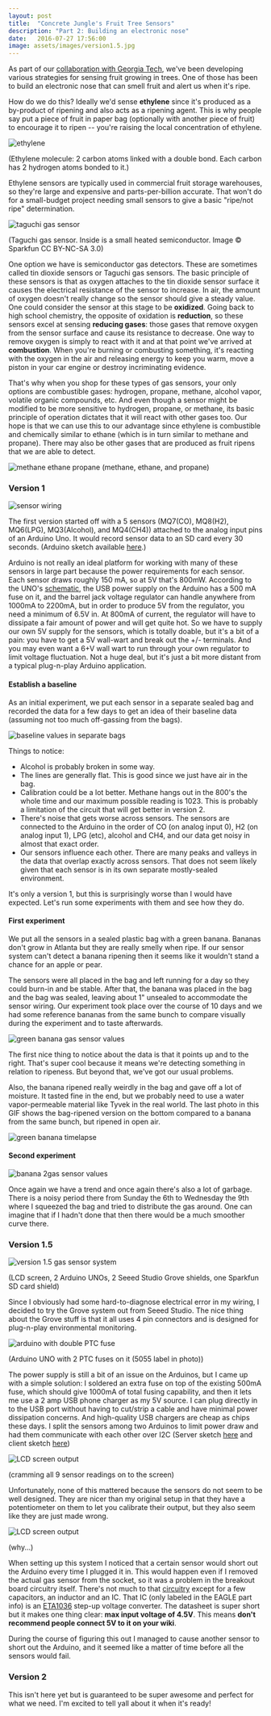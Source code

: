 ```yaml
---
layout: post
title:  "Concrete Jungle's Fruit Tree Sensors"
description: "Part 2: Building an electronic nose"
date:   2016-07-27 17:56:00
image: assets/images/version1.5.jpg
---
```


As part of our [collaboration with Georgia Tech](//www.highcube.org/concrete-jungle-carl-disalvo-collaboration), we've been developing various strategies for sensing fruit growing in trees. One of those has been to build an electronic nose that can smell fruit and alert us when it's ripe.

How do we do this? Ideally we'd sense **ethylene** since it's produced as a by-product of ripening and also acts as a ripening agent. This is why people say put a piece of fruit in paper bag (optionally with another piece of fruit) to encourage it to ripen -- you're raising the local concentration of ethylene.

![ethylene](/images/ethylene.png)

(Ethylene molecule: 2 carbon atoms linked with a double bond. Each carbon has 2 hydrogen atoms bonded to it.)

Ethylene sensors are typically used in commercial fruit storage warehouses, so they're large and expensive and parts-per-billion accurate. That won't do for a small-budget project needing small sensors to give a basic "ripe/not ripe" determination.

![taguchi gas sensor](/images/gas-sensor.jpg)

(Taguchi gas sensor. Inside is a small heated semiconductor. Image © Sparkfun CC BY-NC-SA 3.0)

One option we have is semiconductor gas detectors. These are sometimes called tin dioxide sensors or Taguchi gas sensors. The basic principle of these sensors is that as oxygen attaches to the tin dioxide sensor surface it causes the electrical resistance of the sensor to increase. In air, the amount of oxygen doesn't really change so the sensor should give a steady value. One could consider the sensor at this stage to be **oxidized**. Going back to high school chemistry, the opposite of oxidation is **reduction**, so these sensors excel at sensing **reducing gases**: those gases that remove oxygen from the sensor surface and cause its resistance to decrease. One way to remove oxygen is simply to react with it and at that point we've arrived at **combustion**. When you're burning or combusting something, it's reacting with the oxygen in the air and releasing energy to keep you warm, move a piston in your car engine or destroy incriminating evidence.

That's why when you shop for these types of gas sensors, your only options are combustible gases: hydrogen, propane, methane, alcohol vapor, volatile organic compounds, etc. And even though a sensor might be modified to be more sensitive to hydrogen, propane, or methane, its basic principle of operation dictates that it will react with other gases too. Our hope is that we can use this to our advantage since ethylene is combustible and chemically similar to ethane (which is in turn similar to methane and propane). There may also be other gases that are produced as fruit ripens that we are able to detect.

![methane ethane propane](/images/methane-ethane-propane.png)
(methane, ethane, and propane)

### Version 1

![sensor wiring](/images/wiring.png)

The first version started off with a 5 sensors (MQ7(CO), MQ8(H2), MQ6(LPG), MQ3(Alcohol), and MQ4(CH4)) attached to the analog input pins of an Arduino Uno. It would record sensor data to an SD card every 30 seconds. (Arduino sketch available [here](//github.com/PublicDesignWorkshop/Gas-Sensor-Sketch).)

Arduino is not really an ideal platform for working with many of these sensors in large part because the power requirements for each sensor. Each sensor draws roughly 150 mA, so at 5V that's 800mW. According to the UNO's [schematic](//www.arduino.cc/en/uploads/Main/Arduino_Uno_Rev3-schematic.pdf), the USB power supply on the Arduino has a 500 mA fuse on it, and the barrel jack voltage regulator can handle anywhere from 1000mA to 2200mA, but in order to produce 5V from the regulator, you need a minimum of 6.5V in. At 800mA of current, the regulator will have to dissipate a fair amount of power and will get quite hot. So we have to supply our own 5V supply for the sensors, which is totally doable, but it's a bit of a pain: you have to get a 5V wall-wart and break out the +/- terminals. And you may even want a 6+V wall wart to run through your own regulator to limit voltage fluctuation. Not a huge deal, but it's just a bit more distant from a typical plug-n-play Arduino application.

#### Establish a baseline

As an initial experiment, we put each sensor in a separate sealed bag and recorded the data for a few days to get an idea of their baseline data (assuming not too much off-gassing from the bags).

![baseline values in separate bags](/images/baseline-separate-bags.png)

Things to notice:

* Alcohol is probably broken in some way.
* The lines are generally flat. This is good since we just have air in the bag.
* Calibration could be a lot better. Methane hangs out in the 800's the whole time and our maximum possible reading is 1023. This is probably a limitation of the circuit that will get better in version 2.
* There's noise that gets worse across sensors. The sensors are connected to the Arduino in the order of CO (on analog input 0), H2 (on analog input 1), LPG (etc), alcohol and CH4, and our data get noisy in almost that exact order.
* Our sensors influence each other. There are many peaks and valleys in the data that overlap exactly across sensors. That does not seem likely given that each sensor is in its own separate mostly-sealed environment.

It's only a version 1, but this is surprisingly worse than I would have expected. Let's run some experiments with them and see how they do.

#### First experiment

We put all the sensors in a sealed plastic bag with a green banana. Bananas don't grow in Atlanta but they are really smelly when ripe. If our sensor system can't detect a banana ripening then it seems like it wouldn't stand a chance for an apple or pear.

The sensors were all placed in the bag and left running for a day so they could burn-in and be stable. After that, the banana was placed in the bag and the bag was sealed, leaving about 1" unsealed to accommodate the sensor wiring. Our experiment took place over the course of 10 days and we had some reference bananas from the same bunch to compare visually during the experiment and to taste afterwards.

![green banana gas sensor values](/images/green-banana-dec13.png)

The first nice thing to notice about the data is that it points up and to the right. That's super cool because it means we're detecting something in relation to ripeness. But beyond that, we've got our usual problems.

Also, the banana ripened really weirdly in the bag and gave off a lot of moisture. It tasted fine in the end, but we probably need to use a water vapor-permeable material like Tyvek in the real world. The last photo in this GIF shows the bag-ripened version on the bottom compared to a banana from the same bunch, but ripened in open air.

![green banana timelapse](/images/green-banana-progress.gif)

#### Second experiment

![banana 2gas sensor values](/images/banana-dec3.png)

Once again we have a trend and once again there's also a lot of garbage. There is a noisy period there from Sunday the 6th to Wednesday the 9th where I squeezed the bag and tried to distribute the gas around. One can imagine that if I hadn't done that then there would be a much smoother curve there.

### Version 1.5

![version 1.5 gas sensor system](/images/version1.5.jpg)

(LCD screen, 2 Arduino UNOs, 2 Seeed Studio Grove shields, one Sparkfun SD card shield)

Since I obviously had some hard-to-diagnose electrical error in my wiring, I decided to try the Grove system out from Seeed Studio. The nice thing about the Grove stuff is that it all uses 4 pin connectors and is designed for plug-n-play environmental monitoring.

![arduino with double PTC fuse](/images/doublefuse.jpg)

(Arduino UNO with 2 PTC fuses on it (5055 label in photo))

The power supply is still a bit of an issue on the Arduinos, but I came up with a simple solution: I soldered an extra fuse on top of the existing 500mA fuse, which should give 1000mA of total fusing capability, and then it lets me use a 2 amp USB phone charger as my 5V source. I can plug directly in to the USB port without having to cut/strip a cable and have minimal power dissipation concerns. And high-quality USB chargers are cheap as chips these days. I split the sensors among two Arduinos to limit power draw and had them communicate with each other over I2C (Server sketch [here](//github.com/PublicDesignWorkshop/Gas-Sensor-Version-1.5-Server-) and client sketch [here](//github.com/PublicDesignWorkshop/Gas-Sensor-Version-1.5-Client-))

![LCD screen output](/images/1.5lcdscreen.jpg)

(cramming all 9 sensor readings on to the screen)

Unfortunately, none of this mattered because the sensors do not seem to be well designed. They are nicer than my original setup in that they have a potentiometer on them to let you calibrate their output, but they also seem like they are just made wrong.

![LCD screen output](/images/seeed-sensor-1.4.jpg)

(why...)

When setting up this system I noticed that a certain sensor would short out the Arduino every time I plugged it in. This would happen even if I removed the actual gas sensor from the socket, so it was a problem in the breakout board circuitry itself. There's not much to that [circuitry](//www.seeedstudio.com/wiki/images/f/f2/Gas_Sensor_Schematic.pdf) except for a few capacitors, an inductor and an IC. That IC (only labeled in the EAGLE part info) is an [ETA1036](//www.etasolution.com/upload/product/ETA1036.pdf) step-up voltage converter. The datasheet is super short but it makes one thing clear: **max input voltage of 4.5V**. This means **don't recommend people connect 5V to it on your wiki**.

During the course of figuring this out I managed to cause another sensor to short out the Arduino, and it seemed like a matter of time before all the sensors would fail.

### Version 2

This isn't here yet but is guaranteed to be super awesome and perfect for what we need. I'm excited to tell yall about it when it's ready!
